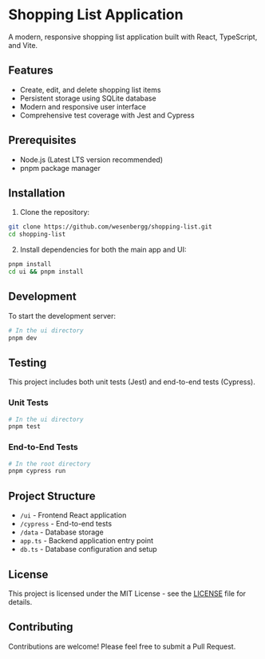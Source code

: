 # Shopping List Application

A modern, responsive shopping list application built with React, TypeScript, and Vite.

## Features

- Create, edit, and delete shopping list items
- Persistent storage using SQLite database
- Modern and responsive user interface
- Comprehensive test coverage with Jest and Cypress

## Prerequisites

- Node.js (Latest LTS version recommended)
- pnpm package manager

## Installation

1. Clone the repository:
```bash
git clone https://github.com/wesenbergg/shopping-list.git
cd shopping-list
```

2. Install dependencies for both the main app and UI:
```bash
pnpm install
cd ui && pnpm install
```

## Development

To start the development server:

```bash
# In the ui directory
pnpm dev
```

## Testing

This project includes both unit tests (Jest) and end-to-end tests (Cypress).

### Unit Tests
```bash
# In the ui directory
pnpm test
```

### End-to-End Tests
```bash
# In the root directory
pnpm cypress run
```

## Project Structure

- `/ui` - Frontend React application
- `/cypress` - End-to-end tests
- `/data` - Database storage
- `app.ts` - Backend application entry point
- `db.ts` - Database configuration and setup

## License

This project is licensed under the MIT License - see the [LICENSE](LICENSE) file for details.

## Contributing

Contributions are welcome! Please feel free to submit a Pull Request.
